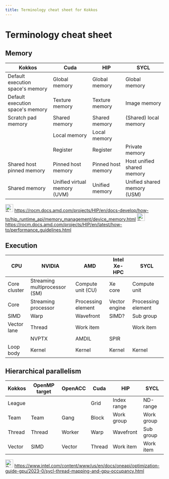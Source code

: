 ```yaml
---
title: Terminology cheat sheet for Kokkos
---
```


<!--#ifndef PRINT-->

# Terminology cheat sheet

<!--#endif-->

## Memory

| Kokkos                           | Cuda                         | HIP                | SYCL                        |
|----------------------------------|------------------------------|--------------------|-----------------------------|
| Default execution space's memory | Global memory                | Global memory      | Global memory               |
| Default execution space's memory | Texture memory               | Texture memory     | Image memory                |
| Scratch pad memory               | Shared memory                | Shared memory      | (Shared) local memory       |
|                                  | Local memory                 | Local memory       |                             |
|                                  | Register                     | Register           | Private memory              |
| Shared host pinned memory        | Pinned host memory           | Pinned host memory | Host unified shared memory  |
| Shared memory                    | Unified virtual memory (UVM) | Unified memory     | Unified shared memory (USM) |

<!--#ifndef PRINT-->
<img title="Doc" alt="Doc" src="./images/doc_txt.svg" height="25"> https://rocm.docs.amd.com/projects/HIP/en/docs-develop/how-to/hip_runtime_api/memory_management/device_memory.html
<img title="Doc" alt="Doc" src="./images/doc_txt.svg" height="25"> https://rocm.docs.amd.com/projects/HIP/en/latest/how-to/performance_guidelines.html
<!--#endif-->

## Execution

| CPU          | NVIDIA                        | AMD                | Intel Xe-HPC  | SYCL               |
|--------------|-------------------------------|--------------------|---------------|--------------------|
| Core cluster | Streaming multiprocessor (SM) | Compute unit (CU)  | Xe core       | Compute unit       |
| Core         | Streaming processor           | Processing element | Vector engine | Processing element |
| SIMD         | Warp                          | Wavefront          | SIMD?         | Sub group          |
| Vector lane  | Thread                        | Work item          |               | Work item          |
|              | NVPTX                         | AMDIL              | SPIR          |                    |
| Loop body    | Kernel                        | Kernel             | Kernel        | Kernel             |

## Hierarchical parallelism

| Kokkos | OpenMP target | OpenACC | Cuda   | HIP         | SYCL       |
|--------|---------------|---------|--------|-------------|------------|
| League |               |         | Grid   | Index range | ND-range   |
| Team   | Team          | Gang    | Block  | Work group  | Work group |
| Thread | Thread        | Worker  | Warp   | Wavefront   | Sub group  |
| Vector | SIMD          | Vector  | Thread | Work item   | Work item  |

<!--#ifndef PRINT-->
<img title="Doc" alt="Doc" src="./images/doc_txt.svg" height="25"> https://www.intel.com/content/www/us/en/docs/oneapi/optimization-guide-gpu/2023-0/sycl-thread-mapping-and-gpu-occupancy.html
<!--#endif-->
